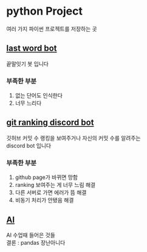 # python Project

여러 가지 파이썬 프로젝트를 저장하는 곳

## [last word bot](/끝말잇기)

끝말잇기 봇 입니다

### 부족한 부분

1. 없는 단어도 인식한다
2. 너무 느리다

## [git ranking discord bot](/git_ranking_discord)

깃허브 커밋 수 랭킹을 보여주거나 자신의 커밋 수를 알려주는<br>
discord bot 입니다

### 부족한 부분

1. github page가 바뀌면 망함        
2. ranking 보여주는 게 너무 느림     해결
3. 다른 서버로 가면 에러가 뜸        해결
4. 비동기 처리가 안됐음              해결

## [AI](/AI)

AI 수업때 들어은 것들<br>
결론 : pandas 장난아니다
